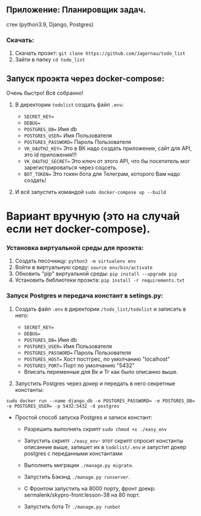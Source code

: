 ## Приложение: Планировщик задач.



стек (python3.9, Django, Postgres)


### Скачать:

1. Скачать проэкт: `git clone https://github.com/Jagernau/todo_list`
2. Зайти в папку `cd todo_list`


## Запуск проэкта через docker-compose:
Очень быстро! Всё собранно!
1. В директории `todolist` создать файл `.env`:

    - `SECRET_KEY=`
    - `DEBUG=`
    - `POSTGRES_DB=` Имя db
    - `POSTGRES_USER=` Имя Пользователя
    - `POSTGRES_PASSWORD=` Пароль Пользователя
    - `VK_OAUTH2_KEY=` Это в ВК надо создать приложение, сайт для API, это id приложения!!!
    - `VK_OAUTH2_SECRET=` Это ключ от этого API, что бы посетитель мог зарегистрироваться через соцсеть.
    - `BOT_TOKEN=` Это токен бота для Телеграм, которого Вам надо создать!

2. И всё запустить командой `sudo docker-compose up --build`

# Вариант вручную (это на случай если нет docker-compose).
### Установка виртуальной среды для проэкта:

1. Создать песочницу: `python3 -m virtualenv env`
2. Войти в виртуальную среду: `source env/bin/activate`
3. Обновить "pip" виртуальной среды: `pip install --upgrade pip`
4. Установить библиотеки проэкта: `pip install -r requirements.txt`

### Запуск Postgres и передача констант в setings.py:

1. Создать файл `.env` в директории `/todo_list/todolist` и записать в него:
    - `SECRET_KEY=`
    - `DEBUG=`
    - `POSTGRES_DB=` Имя db
    - `POSTGRES_USER=` Имя Пользователя
    - `POSTGRES_PASSWORD=` Пароль Пользователя
    - `POSTGRES_HOST=` Хост постгрес, по умолчанию "localhost"
    - `POSTGRES_PORT=` Порт по умолчанию "5432"
    - Вписать переменные для Вк и Тг как было описанно выше.

2. Запустить Postgres через докер и передать в него секретные константы: 
```
sudo docker run --name django_db -e POSTGRES_PASSWORD= -e POSTGRES_DB= -e POSTGRES_USER= -p 5432:5432 -d postgres
```

* Простой способ запуска Postgres и записи констант:

    - Разрешить выполнять скрипт `sudo chmod +x ./easy_env` 
    - Запустить скрипт `./easy_env`- этот скрипт спросит константы описанние выше, запишет их в `todolist/.env` и запустит докер postgres с переданными константами

    - Выполнить миграции  `./manage.py migrate`.
    - Запустить Бэкэнд `./manage.py runserver`.
    - С Фронтом запустить на 8000 порту, фронт доекр: sermalenk/skypro-front:lesson-38 на 80 порт.
    - Запустить бота Тг `./manage.py runbot`
